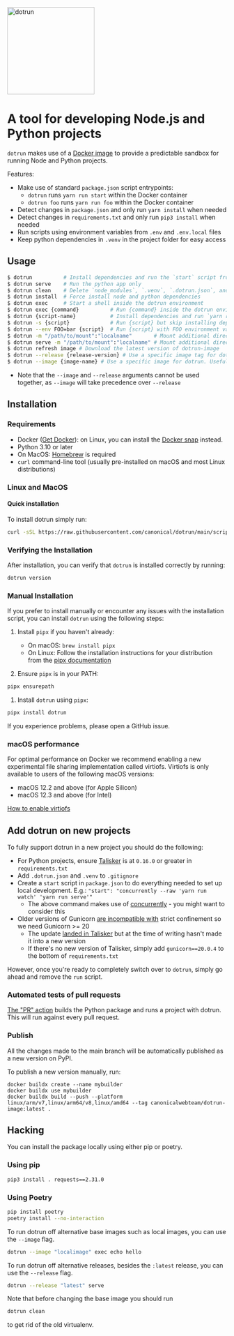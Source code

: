 <img src="https://assets.ubuntu.com/v1/14a3bac5-dotrun.svg?w=200" width="200" alt="dotrun" />

# A tool for developing Node.js and Python projects

`dotrun` makes use of a [Docker image](https://github.com/canonical/dotrun-image/) to provide a predictable sandbox for running Node and Python projects.

Features:

- Make use of standard `package.json` script entrypoints:
  - `dotrun` runs `yarn run start` within the Docker container
  - `dotrun foo` runs `yarn run foo` within the Docker container
- Detect changes in `package.json` and only run `yarn install` when needed
- Detect changes in `requirements.txt` and only run `pip3 install` when needed
- Run scripts using environment variables from `.env` and `.env.local` files
- Keep python dependencies in `.venv` in the project folder for easy access

## Usage

```bash
$ dotrun          # Install dependencies and run the `start` script from package.json
$ dotrun serve    # Run the python app only
$ dotrun clean    # Delete `node_modules`, `.venv`, `.dotrun.json`, and run `yarn run clean`
$ dotrun install  # Force install node and python dependencies
$ dotrun exec     # Start a shell inside the dotrun environment
$ dotrun exec {command}          # Run {command} inside the dotrun environment
$ dotrun {script-name}           # Install dependencies and run `yarn run {script-name}`
$ dotrun -s {script}             # Run {script} but skip installing dependencies
$ dotrun --env FOO=bar {script}  # Run {script} with FOO environment variable
$ dotrun -m "/path/to/mount":"localname"       # Mount additional directory and run `dotrun`
$ dotrun serve -m "/path/to/mount":"localname" # Mount additional directory and run `dotrun serve`
$ dotrun refresh image # Download the latest version of dotrun-image
$ dotrun --release {release-version} # Use a specific image tag for dotrun. Useful for switching versions
$ dotrun --image {image-name} # Use a specific image for dotrun. Useful for running dotrun off local images
```

- Note that the `--image` and `--release` arguments cannot be used together, as `--image` will take precedence over `--release`

## Installation

### Requirements

- Docker ([Get Docker](https://docs.docker.com/get-docker/)): on Linux, you can install the [Docker snap](https://snapcraft.io/docker) instead.
- Python 3.10 or later
- On MacOS: [Homebrew](https://docs.brew.sh/Installation) is required
- `curl` command-line tool (usually pre-installed on macOS and most Linux distributions)

### Linux and MacOS

#### Quick installation

To install dotrun simply run:

```bash
curl -sSL https://raw.githubusercontent.com/canonical/dotrun/main/scripts/install.sh | bash
```

### Verifying the Installation

After installation, you can verify that `dotrun` is installed correctly by running:

```bash
dotrun version
```

### Manual Installation

If you prefer to install manually or encounter any issues with the installation script, you can install `dotrun` using the following steps:

1. Install `pipx` if you haven't already:

   * On macOS: `brew install pipx`
   * On Linux: Follow the installation instructions for your distribution from the [pipx documentation](https://pypa.github.io/pipx/installation/)
2. Ensure `pipx` is in your PATH:

```bash
pipx ensurepath
```

1. Install `dotrun` using `pipx`:

```bash
pipx install dotrun
```

If you experience problems, please open a GitHub issue.

### macOS performance

For optimal performance on Docker we recommend enabling a new experimental file sharing implementation called virtiofs. Virtiofs is only available to users of the following macOS versions:

- macOS 12.2 and above (for Apple Silicon)
- macOS 12.3 and above (for Intel)

[How to enable virtiofs](https://www.docker.com/blog/speed-boost-achievement-unlocked-on-docker-desktop-4-6-for-mac/)

## Add dotrun on new projects

To fully support dotrun in a new project you should do the following:

- For Python projects, ensure [Talisker](https://pypi.org/project/talisker/) is at `0.16.0` or greater in `requirements.txt`
- Add `.dotrun.json` and `.venv` to `.gitignore`
- Create a `start` script in `package.json` to do everything needed to set up local development. E.g.:
  `"start": "concurrently --raw 'yarn run watch' 'yarn run serve'"`
  - The above command makes use of [concurrently](https://www.npmjs.com/package/concurrently) - you might want to consider this
- Older versions of Gunicorn [are incompatible with](https://forum.snapcraft.io/t/problems-packaging-app-that-uses-gunicorn/11749) strict confinement so we need Gunicorn >= 20
  - The update [landed in Talisker](https://github.com/canonical-ols/talisker/pull/502) but at the time of writing hasn't made it into a new version
  - If there's no new version of Talisker, simply add `gunicorn==20.0.4` to the bottom of `requirements.txt`

However, once you're ready to completely switch over to `dotrun`, simply go ahead and remove the `run` script.

### Automated tests of pull requests

[The "PR" action](.github/workflows/pr.yaml) builds the Python package and runs a project with dotrun. This will run against every pull request.

### Publish

All the changes made to the main branch will be automatically published as a new version on PyPI.

To publish a new version manually, run:

```
docker buildx create --name mybuilder
docker buildx use mybuilder
docker buildx build --push --platform linux/arm/v7,linux/arm64/v8,linux/amd64 --tag canonicalwebteam/dotrun-image:latest .
```

## Hacking

You can install the package locally using either pip or poetry.

### Using pip

```bash
pip3 install . requests==2.31.0
```

### Using Poetry

```bash
pip install poetry
poetry install --no-interaction
```

To run dotrun off alternative base images such as local images, you can use the `--image` flag.

```bash
dotrun --image "localimage" exec echo hello
```

To run dotrun off alternative releases, besides the `:latest` release, you can use the `--release` flag.

```bash
dotrun --release "latest" serve
```

Note that before changing the base image you should run

```bash
dotrun clean
```

to get rid of the old virtualenv.
